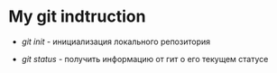 # My git indtruction
* *git init* - инициализация локального репозитория

* *git status* - получить информацию от гит о его текущем статусе
